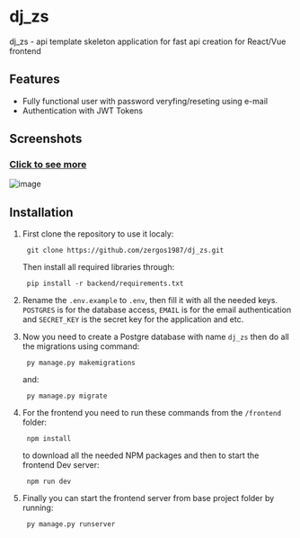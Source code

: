 # dj_zs

dj_zs - api template skeleton application for fast api creation for React/Vue frontend

## Features

- Fully functional user with password veryfing/reseting using e-mail
- Authentication with JWT Tokens

## Screenshots

### [Click to see more](https://github.com/zergos1987/dj_zs/backend/app/media/screenshots)
![image](https://github.com/zergos1987/dj_zs/backend/app/media/screenshots/01.png)

## Installation

1. First clone the repository to use it localy:

        git clone https://github.com/zergos1987/dj_zs.git

    Then install all required libraries  through:

        pip install -r backend/requirements.txt

2. Rename the `.env.example` to `.env`, then fill it with all the needed keys. `POSTGRES` is for the database access, `EMAIL` is for the email authentication and `SECRET_KEY` is the secret key for the application and etc.

3. Now you need to create a Postgre database with name `dj_zs` then do all the migrations using command:

        py manage.py makemigrations

    and:

        py manage.py migrate

4. For the frontend you need to run these commands from the `/frontend` folder:

        npm install

    to download all the needed NPM packages and then to start the frontend Dev server:

        npm run dev

5. Finally you can start the frontend server from base project folder by running:

        py manage.py runserver
